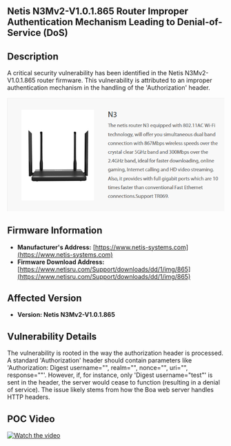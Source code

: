 ## Netis N3Mv2-V1.0.1.865 Router Improper Authentication Mechanism Leading to Denial-of-Service (DoS)

## Description

A critical security vulnerability has been identified in the Netis N3Mv2-V1.0.1.865 router firmware. This vulnerability is attributed to an improper authentication mechanism in the handling of the 'Authorization' header.

![Router](images/1.png)

## Firmware Information

- **Manufacturer's Address:** [https://www.netis-systems.com](https://www.netis-systems.com)
- **Firmware Download Address:** [https://www.netisru.com/Support/downloads/dd/1/img/865](https://www.netisru.com/Support/downloads/dd/1/img/865)

## Affected Version

- **Version: Netis N3Mv2-V1.0.1.865**

## Vulnerability Details

The vulnerability is rooted in the way the authorization header is processed. A standard 'Authorization' header should contain parameters like 'Authorization: Digest username="", realm="", nonce="", uri="", response=""'. However, if, for instance, only 'Digest username="test"' is sent in the header, the server would cease to function (resulting in a denial of service). The issue likely stems from how the Boa web server handles HTTP headers.

## POC Video

[![Watch the video](https://i9.ytimg.com/vi/5NHkUqSjvbY/mqdefault.jpg?sqp=CNTi1KgG-oaymwEmCMACELQB8quKqQMa8AEB-AHWBYAC4AOKAgwIABABGEMgUShyMA8=&rs=AOn4CLDoNIOvXWIqF6iUSjgM27uszBhQ3w)](https://youtu.be/5NHkUqSjvbY)